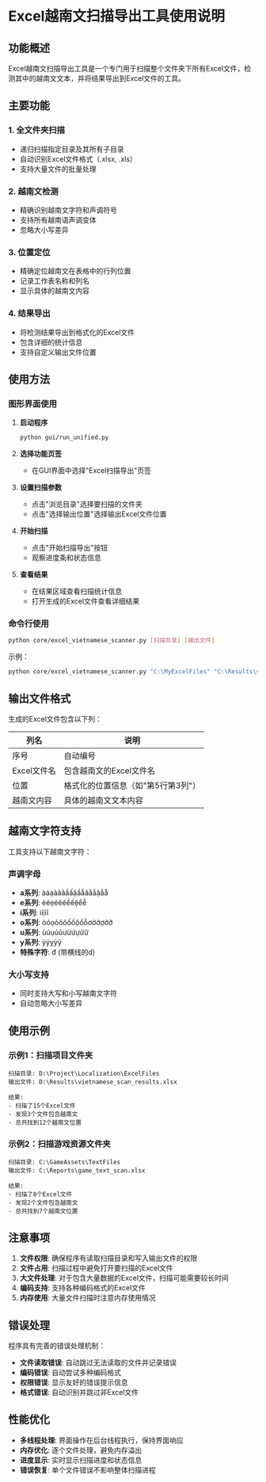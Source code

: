 # Excel越南文扫描导出工具使用说明

## 功能概述

Excel越南文扫描导出工具是一个专门用于扫描整个文件夹下所有Excel文件，检测其中的越南文文本，并将结果导出到Excel文件的工具。

## 主要功能

### 1. 全文件夹扫描
- 递归扫描指定目录及其所有子目录
- 自动识别Excel文件格式（.xlsx, .xls）
- 支持大量文件的批量处理

### 2. 越南文检测
- 精确识别越南文字符和声调符号
- 支持所有越南语声调变体
- 忽略大小写差异

### 3. 位置定位
- 精确定位越南文在表格中的行列位置
- 记录工作表名称和列名
- 显示具体的越南文内容

### 4. 结果导出
- 将检测结果导出到格式化的Excel文件
- 包含详细的统计信息
- 支持自定义输出文件位置

## 使用方法

### 图形界面使用

1. **启动程序**
   ```bash
   python gui/run_unified.py
   ```

2. **选择功能页签**
   - 在GUI界面中选择"Excel扫描导出"页签

3. **设置扫描参数**
   - 点击"浏览目录"选择要扫描的文件夹
   - 点击"选择输出位置"选择输出Excel文件位置

4. **开始扫描**
   - 点击"开始扫描导出"按钮
   - 观察进度条和状态信息

5. **查看结果**
   - 在结果区域查看扫描统计信息
   - 打开生成的Excel文件查看详细结果

### 命令行使用

```bash
python core/excel_vietnamese_scanner.py [扫描目录] [输出文件]
```

示例：
```bash
python core/excel_vietnamese_scanner.py "C:\MyExcelFiles" "C:\Results\scan_results.xlsx"
```

## 输出文件格式

生成的Excel文件包含以下列：

| 列名 | 说明 |
|------|------|
| 序号 | 自动编号 |
| Excel文件名 | 包含越南文的Excel文件名 |
| 位置 | 格式化的位置信息（如"第5行第3列"） |
| 越南文内容 | 具体的越南文文本内容 |

## 越南文字符支持

工具支持以下越南文字符：

### 声调字母
- **a系列**: àáạảãâầấậẩẫăằắặẳẵ
- **e系列**: èéẹẻẽêềếệểễ
- **i系列**: ìíịỉĩ
- **o系列**: òóọỏõôồốộổỗơờớợởỡ
- **u系列**: ùúụủũưừứựửữ
- **y系列**: ỳýỵỷỹ
- **特殊字符**: đ (带横线的d)

### 大小写支持
- 同时支持大写和小写越南文字符
- 自动忽略大小写差异

## 使用示例

### 示例1：扫描项目文件夹
```
扫描目录: D:\Project\Localization\ExcelFiles
输出文件: D:\Results\vietnamese_scan_results.xlsx

结果:
- 扫描了15个Excel文件
- 发现3个文件包含越南文
- 总共找到12个越南文位置
```

### 示例2：扫描游戏资源文件夹
```
扫描目录: C:\GameAssets\TextFiles
输出文件: C:\Reports\game_text_scan.xlsx

结果:
- 扫描了8个Excel文件
- 发现2个文件包含越南文
- 总共找到7个越南文位置
```

## 注意事项

1. **文件权限**: 确保程序有读取扫描目录和写入输出文件的权限
2. **文件占用**: 扫描过程中避免打开要扫描的Excel文件
3. **大文件处理**: 对于包含大量数据的Excel文件，扫描可能需要较长时间
4. **编码支持**: 支持各种编码格式的Excel文件
5. **内存使用**: 大量文件扫描时注意内存使用情况

## 错误处理

程序具有完善的错误处理机制：

- **文件读取错误**: 自动跳过无法读取的文件并记录错误
- **编码错误**: 自动尝试多种编码格式
- **权限错误**: 显示友好的错误提示信息
- **格式错误**: 自动识别并跳过非Excel文件

## 性能优化

- **多线程处理**: 界面操作在后台线程执行，保持界面响应
- **内存优化**: 逐个文件处理，避免内存溢出
- **进度显示**: 实时显示扫描进度和状态信息
- **错误恢复**: 单个文件错误不影响整体扫描进程
